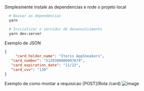 Simplesmente instale as dependencias e rode o projeto local  
  
  ```bash
    # Baixar as dependências
    yarn

    # Inicializar o servidor de desenvolvimento
    yarn dev:server
  ```
  
  
  Exemplo de JSON
  
```json
{
	 "card_holder_name": "Iteris AppSneakers",
   "card_number": "5129390080997679",
   "card_expiration_date": "11/22",
   "card_cvv": "130"
}
  ```
  
  Exemplo de como montar a requisicao [POST](Rota /card)
![image](https://user-images.githubusercontent.com/31122067/112048415-237b3b80-8b2d-11eb-8f4a-08df85f1cdce.png)
